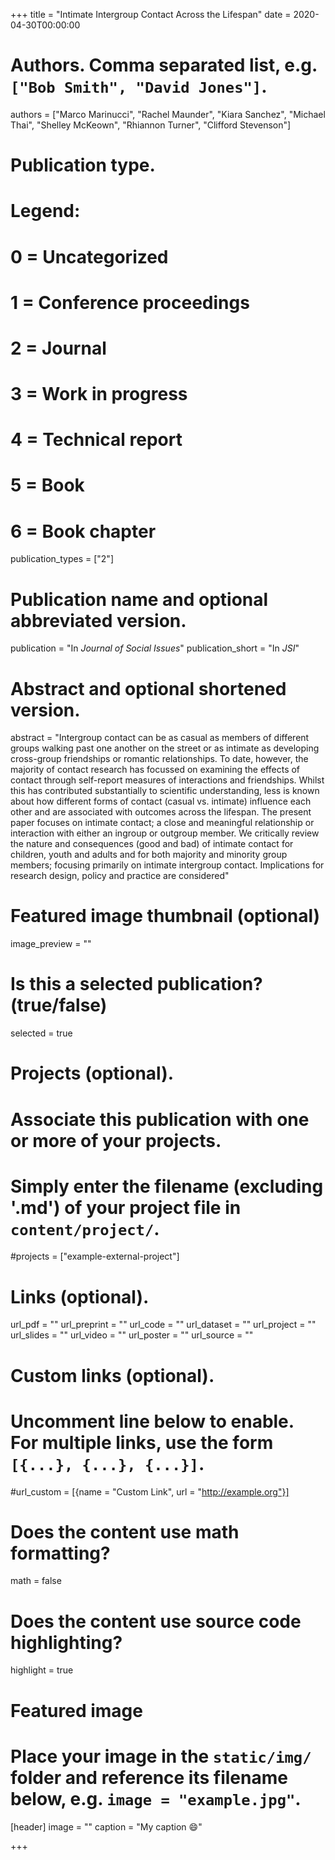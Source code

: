 +++
title = "Intimate Intergroup Contact Across the Lifespan"
date = 2020-04-30T00:00:00

# Authors. Comma separated list, e.g. `["Bob Smith", "David Jones"]`.
authors = ["Marco Marinucci", "Rachel Maunder", "Kiara Sanchez", "Michael Thai", "Shelley McKeown", "Rhiannon Turner", "Clifford Stevenson"]

# Publication type.
# Legend:
# 0 = Uncategorized
# 1 = Conference proceedings
# 2 = Journal
# 3 = Work in progress
# 4 = Technical report
# 5 = Book
# 6 = Book chapter
publication_types = ["2"]

# Publication name and optional abbreviated version.
publication = "In *Journal of Social Issues*"
publication_short = "In *JSI*"

# Abstract and optional shortened version.
abstract = "Intergroup contact can be as casual as members of different groups walking past one another on the street or as intimate as developing cross-group friendships or romantic relationships. To date, however, the majority of contact research has focussed on examining the effects of contact through self-report measures of interactions and friendships. Whilst this has contributed substantially to scientific understanding, less is known about how different forms of contact (casual vs. intimate) influence each other and are associated with outcomes across the lifespan. The present paper focuses on intimate contact; a close and meaningful relationship or interaction with either an ingroup or outgroup member. We critically review the nature and consequences (good and bad) of intimate contact for children, youth and adults and for both majority and minority group members; focusing primarily on intimate intergroup contact. Implications for research design, policy and practice are considered"

# Featured image thumbnail (optional)
image_preview = ""

# Is this a selected publication? (true/false)
selected = true

# Projects (optional).
#   Associate this publication with one or more of your projects.
#   Simply enter the filename (excluding '.md') of your project file in `content/project/`.
#projects = ["example-external-project"]

# Links (optional).
url_pdf = ""
url_preprint = ""
url_code = ""
url_dataset = ""
url_project = ""
url_slides = ""
url_video = ""
url_poster = ""
url_source = ""

# Custom links (optional).
#   Uncomment line below to enable. For multiple links, use the form `[{...}, {...}, {...}]`.
#url_custom = [{name = "Custom Link", url = "http://example.org"}]

# Does the content use math formatting?
math = false

# Does the content use source code highlighting?
highlight = true

# Featured image
# Place your image in the `static/img/` folder and reference its filename below, e.g. `image = "example.jpg"`.
[header]
image = ""
caption = "My caption :smile:"

+++
